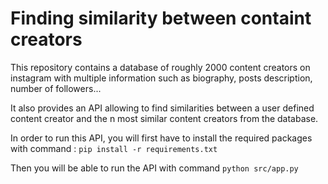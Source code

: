 # Finding similarity between containt creators

This repository contains a database of roughly 2000 content creators on instagram with multiple information such as biography, posts description, number of followers...

It also provides an API allowing to find similarities between a user defined content creator and the n most similar content creators from the database.

In order to run this API, you will first have to install the required packages with command :  `pip install -r requirements.txt` 

Then you will be able to run the API with command `python src/app.py`
